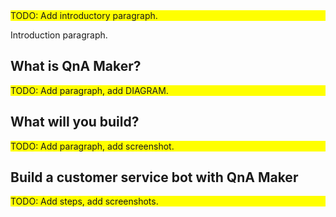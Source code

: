 <div style="background:yellow;">TODO: Add introductory paragraph.</div>

Introduction paragraph.

## What is QnA Maker?

<div style="background:yellow;">TODO: Add paragraph, add DIAGRAM.</div>

## What will you build?

<div style="background:yellow;">TODO: Add paragraph, add screenshot.</div>

## Build a customer service bot with QnA Maker

<div style="background:yellow;">TODO: Add steps, add screenshots.</div>